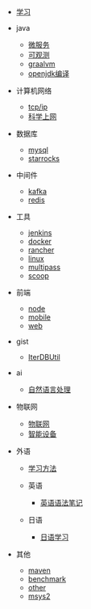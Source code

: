 * [学习](docs/学习.md)

* java
    * [微服务](docs/微服务.md)
    * [可观测](docs/可观测/可观测.md)
    * [graalvm](docs/graalvm.md)
    * [openjdk编译](docs/openjdk/openjdk_index.md)

* 计算机网络
    * [tcp/ip](docs/网络/tcp_ip.md)
    * [科学上网](docs/网络/科学上网/bypass.md)

* 数据库
    * [mysql](docs/mysql.md)
    * [starrocks](docs/starrocks.md)

* 中间件
    * [kafka](docs/kafka.md)
    * [redis](docs/redis.md)

[//]: # (  * [zookeeper]&#40;docs/zookeeper.md&#41;)

* 工具
    * [jenkins](docs/jenkins.md)
    * [docker](docs/docker.md)
    * [rancher](docs/rancher.md)
    * [linux](docs/linux.md)
    * [multipass](docs/multipass/multipass.md)
    * [scoop](docs/scoop/scoop.md)

* 前端
    * [node](docs/前端/node.md)
    * [mobile](docs/前端/移动端.md)
    * [web](docs/前端/web端.md)

* gist
    * [IterDBUtil](docs/gist/iterdb.md)

* ai
    * [自然语言处理](docs/ai/自然语言识别/自然语言识别.md)

* 物联网
    * [物联网](docs/物联网/物联网.md)
    * [智能设备](docs/物联网/智能设备.md)
* 外语
  * [学习方法](docs/外语/学习方法.md)
  * 英语
       * [英语语法笔记](docs/外语/英语/语法.md)
    
  * 日语
    * [日语学习](docs/外语/日语/学习方法.md)

* 其他
    * [maven](docs/maven.md)
    * [benchmark](docs/benchmark.md)
    * [other](docs/other.md)
    * [msys2](docs/msys2/msys2.md)
    
